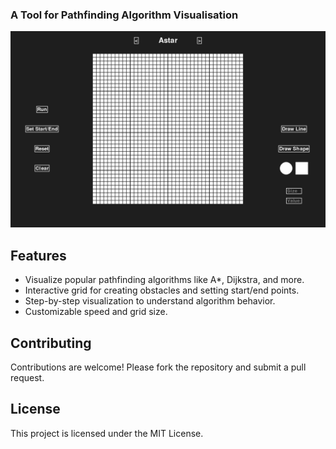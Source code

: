 ### A Tool for Pathfinding Algorithm Visualisation

![AlgoViz Logo](imgs/image.png)

## Features

- Visualize popular pathfinding algorithms like A*, Dijkstra, and more.
- Interactive grid for creating obstacles and setting start/end points.
- Step-by-step visualization to understand algorithm behavior.
- Customizable speed and grid size.

## Contributing

Contributions are welcome! Please fork the repository and submit a pull request.

## License

This project is licensed under the MIT License.